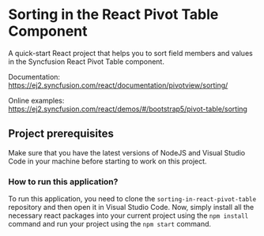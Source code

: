 # Sorting in the React Pivot Table Component 

A quick-start React project that helps you to sort field members and values in the Syncfusion React Pivot Table component.

Documentation: https://ej2.syncfusion.com/react/documentation/pivotview/sorting/

Online examples: https://ej2.syncfusion.com/react/demos/#/bootstrap5/pivot-table/sorting

## Project prerequisites

Make sure that you have the latest versions of NodeJS and Visual Studio Code in your machine before starting to work on this project.

### How to run this application?

To run this application, you need to clone the `sorting-in-react-pivot-table` repository and then open it in Visual Studio Code. Now, simply install all the necessary react packages into your current project using the `npm install` command and run your project using the `npm start` command.